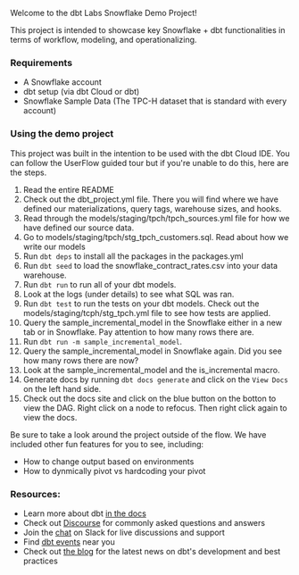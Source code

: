 Welcome to the dbt Labs Snowflake Demo Project! 

This project is intended to showcase key Snowflake + dbt functionalities in terms of 
workflow, modeling, and operationalizing. 

### Requirements
- A Snowflake account 
- dbt setup (via dbt Cloud or dbt)
- Snowflake Sample Data (The TPC-H dataset that is standard with every account)

### Using the demo project

This project was built in the intention to be used with the dbt Cloud IDE. You can follow the UserFlow guided tour but 
if you're unable to do this, here are the steps. 

1. Read the entire README
2. Check out the dbt_project.yml file. There you will find where we have defined our materializations, query tags, warehouse sizes, and hooks.
3. Read through the models/staging/tpch/tpch_sources.yml file for how we have defined our source data.
4. Go to models/staging/tpch/stg_tpch_customers.sql. Read about how we write our models 
5. Run `dbt deps` to install all the packages in the packages.yml
6. Run `dbt seed` to load the snowflake_contract_rates.csv into your data warehouse. 
7. Run `dbt run` to run all of your dbt models.
8. Look at the logs (under details) to see what SQL was ran.
8. Run `dbt test` to run the tests on your dbt models. Check out the models/staging/tcph/stg_tpch.yml file to see how tests are applied.
9. Query the sample_incremental_model in the Snowflake either in a new tab or in Snowflake. Pay attention to how many rows there are. 
10. Run `dbt run -m sample_incremental_model`. 
11. Query the sample_incremental_model in Snowflake again. Did you see how many rows there are now?
12. Look at the sample_incremental_model and the is_incremental macro.
13. Generate docs by running `dbt docs generate` and click on the `View Docs` on the left hand side. 
14. Check out the docs site and click on the blue button on the botton to view the DAG. Right click on a node to refocus. Then right click again to view the docs.

Be sure to take a look around the project outside of the flow. We have included other fun features for you to see, including:
- How to change output based on environments 
- How to dynmically pivot vs hardcoding your pivot

### Resources:
- Learn more about dbt [in the docs](https://docs.getdbt.com/docs/introduction)
- Check out [Discourse](https://discourse.getdbt.com/) for commonly asked questions and answers
- Join the [chat](http://slack.getdbt.com/) on Slack for live discussions and support
- Find [dbt events](https://events.getdbt.com) near you
- Check out [the blog](https://blog.getdbt.com/) for the latest news on dbt's development and best practices
